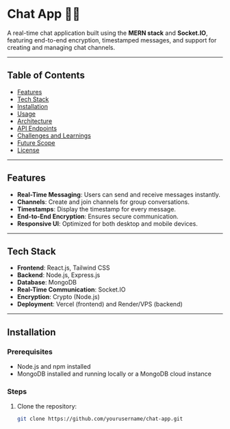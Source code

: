 # Chat App 📱💬

A real-time chat application built using the **MERN stack** and **Socket.IO**, featuring end-to-end encryption, timestamped messages, and support for creating and managing chat channels.

---

## Table of Contents
- [Features](#features)
- [Tech Stack](#tech-stack)
- [Installation](#installation)
- [Usage](#usage)
- [Architecture](#architecture)
- [API Endpoints](#api-endpoints)
- [Challenges and Learnings](#challenges-and-learnings)
- [Future Scope](#future-scope)
- [License](#license)

---

## Features
- **Real-Time Messaging**: Users can send and receive messages instantly.
- **Channels**: Create and join channels for group conversations.
- **Timestamps**: Display the timestamp for every message.
- **End-to-End Encryption**: Ensures secure communication.
- **Responsive UI**: Optimized for both desktop and mobile devices.

---

## Tech Stack
- **Frontend**: React.js, Tailwind CSS
- **Backend**: Node.js, Express.js
- **Database**: MongoDB
- **Real-Time Communication**: Socket.IO
- **Encryption**: Crypto (Node.js)
- **Deployment**: Vercel (frontend) and Render/VPS (backend)

---

## Installation
### Prerequisites
- Node.js and npm installed
- MongoDB installed and running locally or a MongoDB cloud instance

### Steps
1. Clone the repository:
   ```bash
   git clone https://github.com/yourusername/chat-app.git

